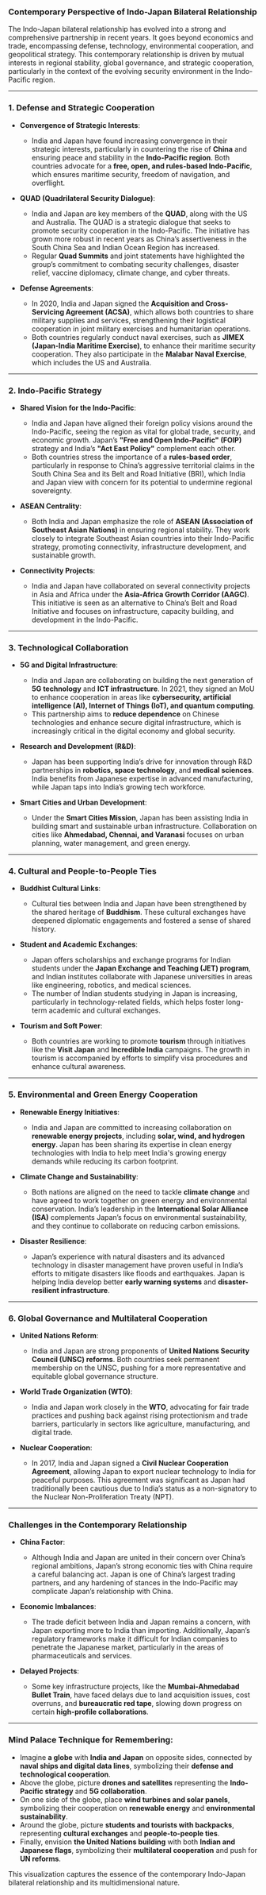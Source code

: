 ### Contemporary Perspective of Indo-Japan Bilateral Relationship

The Indo-Japan bilateral relationship has evolved into a strong and comprehensive partnership in recent years. It goes beyond economics and trade, encompassing defense, technology, environmental cooperation, and geopolitical strategy. This contemporary relationship is driven by mutual interests in regional stability, global governance, and strategic cooperation, particularly in the context of the evolving security environment in the Indo-Pacific region.

---

### 1. **Defense and Strategic Cooperation**

- **Convergence of Strategic Interests**:
  - India and Japan have found increasing convergence in their strategic interests, particularly in countering the rise of **China** and ensuring peace and stability in the **Indo-Pacific region**. Both countries advocate for a **free, open, and rules-based Indo-Pacific**, which ensures maritime security, freedom of navigation, and overflight.
  
- **QUAD (Quadrilateral Security Dialogue)**:
  - India and Japan are key members of the **QUAD**, along with the US and Australia. The QUAD is a strategic dialogue that seeks to promote security cooperation in the Indo-Pacific. The initiative has grown more robust in recent years as China’s assertiveness in the South China Sea and Indian Ocean Region has increased.
  - Regular **Quad Summits** and joint statements have highlighted the group’s commitment to combating security challenges, disaster relief, vaccine diplomacy, climate change, and cyber threats.
  
- **Defense Agreements**:
  - In 2020, India and Japan signed the **Acquisition and Cross-Servicing Agreement (ACSA)**, which allows both countries to share military supplies and services, strengthening their logistical cooperation in joint military exercises and humanitarian operations.
  - Both countries regularly conduct naval exercises, such as **JIMEX (Japan-India Maritime Exercise)**, to enhance their maritime security cooperation. They also participate in the **Malabar Naval Exercise**, which includes the US and Australia.

---

### 2. **Indo-Pacific Strategy**

- **Shared Vision for the Indo-Pacific**:
  - India and Japan have aligned their foreign policy visions around the Indo-Pacific, seeing the region as vital for global trade, security, and economic growth. Japan’s **"Free and Open Indo-Pacific" (FOIP)** strategy and India’s **"Act East Policy"** complement each other.
  - Both countries stress the importance of a **rules-based order**, particularly in response to China’s aggressive territorial claims in the South China Sea and its Belt and Road Initiative (BRI), which India and Japan view with concern for its potential to undermine regional sovereignty.

- **ASEAN Centrality**:
  - Both India and Japan emphasize the role of **ASEAN (Association of Southeast Asian Nations)** in ensuring regional stability. They work closely to integrate Southeast Asian countries into their Indo-Pacific strategy, promoting connectivity, infrastructure development, and sustainable growth.
  
- **Connectivity Projects**:
  - India and Japan have collaborated on several connectivity projects in Asia and Africa under the **Asia-Africa Growth Corridor (AAGC)**. This initiative is seen as an alternative to China’s Belt and Road Initiative and focuses on infrastructure, capacity building, and development in the Indo-Pacific.

---

### 3. **Technological Collaboration**

- **5G and Digital Infrastructure**:
  - India and Japan are collaborating on building the next generation of **5G technology** and **ICT infrastructure**. In 2021, they signed an MoU to enhance cooperation in areas like **cybersecurity, artificial intelligence (AI), Internet of Things (IoT), and quantum computing**.
  - This partnership aims to **reduce dependence** on Chinese technologies and enhance secure digital infrastructure, which is increasingly critical in the digital economy and global security.

- **Research and Development (R&D)**:
  - Japan has been supporting India’s drive for innovation through R&D partnerships in **robotics, space technology**, and **medical sciences**. India benefits from Japanese expertise in advanced manufacturing, while Japan taps into India’s growing tech workforce.
  
- **Smart Cities and Urban Development**:
  - Under the **Smart Cities Mission**, Japan has been assisting India in building smart and sustainable urban infrastructure. Collaboration on cities like **Ahmedabad, Chennai, and Varanasi** focuses on urban planning, water management, and green energy.

---

### 4. **Cultural and People-to-People Ties**

- **Buddhist Cultural Links**:
  - Cultural ties between India and Japan have been strengthened by the shared heritage of **Buddhism**. These cultural exchanges have deepened diplomatic engagements and fostered a sense of shared history.
  
- **Student and Academic Exchanges**:
  - Japan offers scholarships and exchange programs for Indian students under the **Japan Exchange and Teaching (JET) program**, and Indian institutes collaborate with Japanese universities in areas like engineering, robotics, and medical sciences.
  - The number of Indian students studying in Japan is increasing, particularly in technology-related fields, which helps foster long-term academic and cultural exchanges.

- **Tourism and Soft Power**:
  - Both countries are working to promote **tourism** through initiatives like the **Visit Japan** and **Incredible India** campaigns. The growth in tourism is accompanied by efforts to simplify visa procedures and enhance cultural awareness.

---

### 5. **Environmental and Green Energy Cooperation**

- **Renewable Energy Initiatives**:
  - India and Japan are committed to increasing collaboration on **renewable energy projects**, including **solar, wind, and hydrogen energy**. Japan has been sharing its expertise in clean energy technologies with India to help meet India's growing energy demands while reducing its carbon footprint.
  
- **Climate Change and Sustainability**:
  - Both nations are aligned on the need to tackle **climate change** and have agreed to work together on green energy and environmental conservation. India’s leadership in the **International Solar Alliance (ISA)** complements Japan’s focus on environmental sustainability, and they continue to collaborate on reducing carbon emissions.

- **Disaster Resilience**:
  - Japan’s experience with natural disasters and its advanced technology in disaster management have proven useful in India’s efforts to mitigate disasters like floods and earthquakes. Japan is helping India develop better **early warning systems** and **disaster-resilient infrastructure**.

---

### 6. **Global Governance and Multilateral Cooperation**

- **United Nations Reform**:
  - India and Japan are strong proponents of **United Nations Security Council (UNSC) reforms**. Both countries seek permanent membership on the UNSC, pushing for a more representative and equitable global governance structure.
  
- **World Trade Organization (WTO)**:
  - India and Japan work closely in the **WTO**, advocating for fair trade practices and pushing back against rising protectionism and trade barriers, particularly in sectors like agriculture, manufacturing, and digital trade.

- **Nuclear Cooperation**:
  - In 2017, India and Japan signed a **Civil Nuclear Cooperation Agreement**, allowing Japan to export nuclear technology to India for peaceful purposes. This agreement was significant as Japan had traditionally been cautious due to India’s status as a non-signatory to the Nuclear Non-Proliferation Treaty (NPT).
  
---

### Challenges in the Contemporary Relationship

- **China Factor**:
  - Although India and Japan are united in their concern over China’s regional ambitions, Japan’s strong economic ties with China require a careful balancing act. Japan is one of China’s largest trading partners, and any hardening of stances in the Indo-Pacific may complicate Japan’s relationship with China.
  
- **Economic Imbalances**:
  - The trade deficit between India and Japan remains a concern, with Japan exporting more to India than importing. Additionally, Japan’s regulatory frameworks make it difficult for Indian companies to penetrate the Japanese market, particularly in the areas of pharmaceuticals and services.

- **Delayed Projects**:
  - Some key infrastructure projects, like the **Mumbai-Ahmedabad Bullet Train**, have faced delays due to land acquisition issues, cost overruns, and **bureaucratic red tape**, slowing down progress on certain **high-profile collaborations**.

---

### Mind Palace Technique for Remembering:

- Imagine **a globe** with **India and Japan** on opposite sides, connected by **naval ships and digital data lines**, symbolizing their **defense and technological cooperation**.
- Above the globe, picture **drones and satellites** representing the **Indo-Pacific strategy** and **5G collaboration**.
- On one side of the globe, place **wind turbines and solar panels**, symbolizing their cooperation on **renewable energy** and **environmental sustainability**.
- Around the globe, picture **students and tourists with backpacks**, representing **cultural exchanges** and **people-to-people ties**.
- Finally, envision **the United Nations building** with both **Indian and Japanese flags**, symbolizing their **multilateral cooperation** and push for **UN reforms**.

This visualization captures the essence of the contemporary Indo-Japan bilateral relationship and its multidimensional nature.
